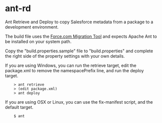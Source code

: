 # ant-rd
Ant Retrieve and Deploy to copy Salesforce metadata from a package to a development environment. 

The build file uses the [Force.com Migration Tool](https://developer.salesforce.com/page/Force.com_Migration_Tool) and expects Apache Ant to be installed on your system path.

Copy the "build.properties.sample" file to "build.properties" and complete the right side of the property settings with your own details. 

If you are using Windows, you can run the retrieve target, edit the package.xml to remove the namespacePrefix line, and run the deploy target. 

        > ant retrieve
        > (edit package.xml)
        > ant deploy

If you are using OSX or Linux, you can use the fix-manifest script, and the default target. 

        $ ant
